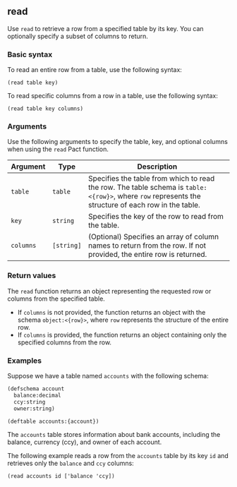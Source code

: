 ## read

Use `read` to retrieve a row from a specified table by its key. You can optionally specify a subset of columns to return.

### Basic syntax

To read an entire row from a table, use the following syntax:

`(read table key)`

To read specific columns from a row in a table, use the following syntax:

`(read table key columns)`

### Arguments

Use the following arguments to specify the table, key, and optional columns when using the `read` Pact function.

| Argument | Type | Description |
| --- | --- | --- |
| `table` | `table` | Specifies the table from which to read the row. The table schema is `table:<{row}>`, where `row` represents the structure of each row in the table. |
| `key` | `string` | Specifies the key of the row to read from the table. |
| `columns` | `[string]` | (Optional) Specifies an array of column names to return from the row. If not provided, the entire row is returned. |

### Return values

The `read` function returns an object representing the requested row or columns from the specified table.

- If `columns` is not provided, the function returns an object with the schema `object:<{row}>`, where `row` represents the structure of the entire row.
- If `columns` is provided, the function returns an object containing only the specified columns from the row.

### Examples

Suppose we have a table named `accounts` with the following schema:

```lisp
(defschema account
  balance:decimal
  ccy:string
  owner:string)

(deftable accounts:{account})
```

The `accounts` table stores information about bank accounts, including the balance, currency (ccy), and owner of each account.

The following example reads a row from the `accounts` table by its key `id` and retrieves only the `balance` and `ccy` columns:

```pact
(read accounts id ['balance 'ccy])
```
